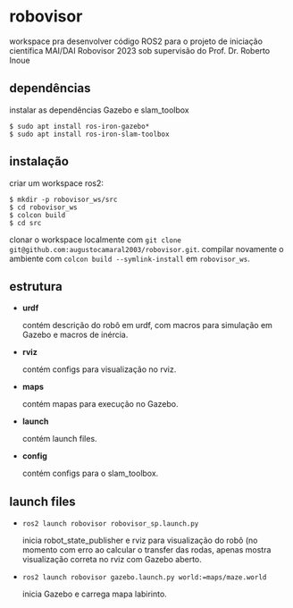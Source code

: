 # robovisor
workspace pra desenvolver código ROS2 para o projeto de iniciação científica MAI/DAI Robovisor 
2023 sob supervisão do Prof. Dr. Roberto Inoue

## dependências

instalar as dependências Gazebo e slam_toolbox

```
$ sudo apt install ros-iron-gazebo*
$ sudo apt install ros-iron-slam-toolbox
```

## instalação

criar um workspace ros2:
```
$ mkdir -p robovisor_ws/src
$ cd robovisor_ws
$ colcon build
$ cd src
```
clonar o workspace localmente com ```git clone git@github.com:augustocamaral2003/robovisor.git```.
compilar novamente o ambiente com ```colcon build --symlink-install``` em ```robovisor_ws```.

## estrutura

- **urdf**
  
  contém descrição do robô em urdf, com macros para simulação em Gazebo e macros de inércia.

- **rviz**
  
  contém configs para visualização no rviz.

- **maps**
  
  contém mapas para execução no Gazebo.

- **launch**
  
  contém launch files.

- **config**
  
  contém configs para o slam_toolbox.

## launch files

- ```ros2 launch robovisor robovisor_sp.launch.py```

  inicia robot_state_publisher e rviz para visualização do robô (no momento com erro ao calcular o
  transfer das rodas, apenas mostra visualização correta no rviz com Gazebo aberto.

- ```ros2 launch robovisor gazebo.launch.py world:=maps/maze.world```

  inicia Gazebo e carrega mapa labirinto.
